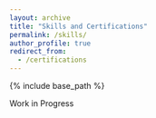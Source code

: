 ```yaml
---
layout: archive
title: "Skills and Certifications"
permalink: /skills/
author_profile: true
redirect_from:
  - /certifications
---
```


{% include base_path %} 

Work in Progress